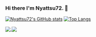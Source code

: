 ### Hi there I'm Nyattsu72. 👋

<!--
**nyattsu72/nyattsu72** is a ✨ _special_ ✨ repository because its `README.md` (this file) appears on your GitHub profile.

Here are some ideas to get you started:



- 🔭 I’m currently working on ...
- 🌱 I’m currently learning ...
- 👯 I’m looking to collaborate on ...
- 🤔 I’m looking for help with ...
- 💬 Ask me about ...
- 📫 How to reach me: ...
- 😄 Pronouns: ...
- ⚡ Fun fact: ...
-->
[![Nyattsu72's GitHub stats](https://github-readme-stats.vercel.app/api?username=nyattsu72&show_icons=true&hide_border=true)](https://github.com/nyattsu72/github-readme-stats)
[![Top Langs](https://github-readme-stats.vercel.app/api/top-langs/?username=nyattsu72&layout=compact&hide_border=true)](https://github.com/nyattsu72/github-readme-stats)

<a href="https://github.com/nyattsu72/github-readme-stats">
  <img align="center" src="https://github-readme-stats.vercel.app/api?username=nyattsu72&show_icons=true&hide_border=true" />
</a>
<a href="https://github.com/nyattsu72/github-readme-stats">
  <img align="center" src="https://github-readme-stats.vercel.app/api/top-langs/?username=nyattsu72&layout=compact&hide_border=true" />
</a>

